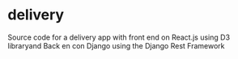 # delivery
Source code for a delivery app with front end on React.js using D3 libraryand Back en con Django using the Django Rest Framework
